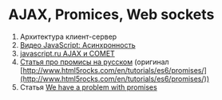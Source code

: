 # AJAX, Promices, Web sockets
1. Архитектура клиент-сервер
2. [Видео JavaScript: Асинхронность](https://events.yandex.ru/lib/talks/549/) 
2. [javascript.ru AJAX и COMET](https://learn.javascript.ru/ajax)
3. [Статья про промисы на русском](https://habrahabr.ru/post/209662/) (оригинал [http://www.html5rocks.com/en/tutorials/es6/promises/](http://www.html5rocks.com/en/tutorials/es6/promises/))
4. Статья [We have a problem with promises](http://pouchdb.com/2015/05/18/we-have-a-problem-with-promises.html)

